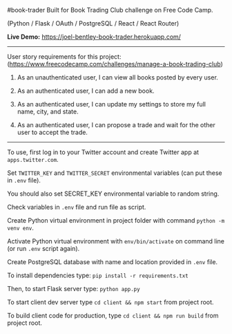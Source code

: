 #book-trader
Built for Book Trading Club challenge on Free Code Camp.

(Python / Flask / OAuth / PostgreSQL / React / React Router)

**Live Demo:** https://joel-bentley-book-trader.herokuapp.com/

---

User story requirements for this project: (<https://www.freecodecamp.com/challenges/manage-a-book-trading-club>)

1. As an unauthenticated user, I can view all books posted by every user.

2. As an authenticated user, I can add a new book.

3. As an authenticated user, I can update my settings to store my full name, city, and state.

4. As an authenticated user, I can propose a trade and wait for the other user to accept the trade.

---

To use, first log in to your Twitter account and create Twitter app at `apps.twitter.com`.

Set `TWITTER_KEY` and `TWITTER_SECRET` environmental variables (can put these in `.env` file).

You should also set SECRET_KEY environmental variable to random string.

Check variables in `.env` file and run file as script. 

Create Python virtual environment in project folder with command `python -m venv env`.

Activate Python virtual environment with `env/bin/activate` on command line (or run `.env` script again).

Create PostgreSQL database with name and location provided in `.env` file.

To install dependencies type:  `pip install -r requirements.txt`

Then, to start Flask server type:  `python app.py`

To start client dev server type `cd client && npm start` from project root.

To build client code for production, type `cd client && npm run build` from project root.
